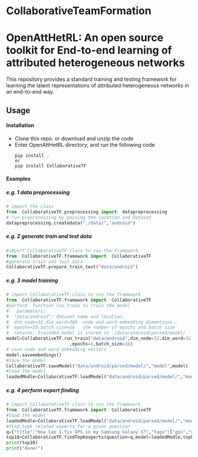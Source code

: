 # CollaborativeTeamFormation
# OpenAttHetRL: An open source toolkit for End-to-end learning of attributed heterogeneous networks

This repository provides a standard training and testing framework for learning the latent representations of attributed heterogeneous networks in an end-to-end way.

## Usage

#### Installation

- Clone this repo. or download and unzip the code
- Enter OpenAttHetRL directory, and run the following code
    ```
    pip install .
    or
    pip install CollaborativeTF
    ```


#### Examples
##### e.g. 1 data preprocessing
 ```python
# import the class
from  CollaborativeTF.preprocessing import  datapreprocessing 
# run preprocessing by passing the location and dataset
datapreprocessing.createdata("./data/","android") 
 ```
 ##### e.g. 2 generate train and test data 
```python 
#import CollaborativeTF class to run the framework
from  CollaborativeTF.framework import  CollaborativeTF
#generate train and test data  
CollaborativeTF.prepare_train_test("data/android")
```
 ##### e.g. 3 model training
 ```python
# import CollaborativeTF class to run the framework
from  CollaborativeTF.framework import  CollaborativeTF
#perform  function run_train to train the model 
#   parameters: 
#  "data/android": dataset name and location,
#  dim_node=32,dim_word=300  node and word embedding dimentions ,
#  epochs=10,batch_size=16   the number of epochs and batch size
#  returns: trainded model is stored in ./data/android/parsed/model/
model=CollaborativeTF.run_train("data/android",dim_node=32,dim_word=32
                         ,epochs=1,batch_size=16)
# save node and word embedding vectors
model.saveembedings()
#save the model
CollaborativeTF.saveModel("data/android/parsed/model/","model",model)
#load the model
loadedModle=CollaborativeTF.loadModel("data/android/parsed/model/","model")
 ```
 
 ##### e.g. 4 perform expert finding 
 ```python
# import CollaborativeTF class to run the framework
from  CollaborativeTF.framework import  CollaborativeTF
#load the model
loadedModle=CollaborativeTF.loadModel("data/android/parsed/model/","model")
#find topk related experts for a given question
q={"title":"How Can I fix GPS in my Samsung Galaxy S?","tags":["gps","samsung-galaxy-s"],"askerID":1089}
top10=CollaborativeTF.findTopKexperts(question=q,model=loadedModle,topk=10)
print(top10)
print("done!")
 ```
